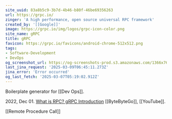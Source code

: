 ```yaml
---
site_uuid: 83a8b5c9-3b7d-4b46-b80f-46be69356263
url: https://grpc.io/
zinger: 'A high performance, open source universal RPC framework'
created_by: '[[Google]]'
image: https://grpc.io/img/logos/grpc-icon-color.png
site_name: gRPC
title: gRPC
favicon: https://grpc.io/favicons/android-chrome-512x512.png
tags:
- Software-Development
- DevOps
og_screenshot_url: https://og-screenshots-prod.s3.amazonaws.com/1366x768/80/false/7105baed6173f1eb727867d44ab63f12fa413c196b3f5e075c646f94a68477a9.jpeg
last_jina_request: '2025-03-09T06:45:11.273Z'
jina_error: 'Error occurred'
og_last_fetch: '2025-03-07T05:19:02.912Z'
---
```


Boilerplate generator for [[Dev Ops]].

2022, Dec 01. [What is RPC? gRPC Introduction](https://youtube.com/shorts/t0ONFCY6NWI?si=Z95U6ZUxpBcm1cp9) [[ByteByteGo]], [[YouTube]].

[[Remote Procedure Call]]

